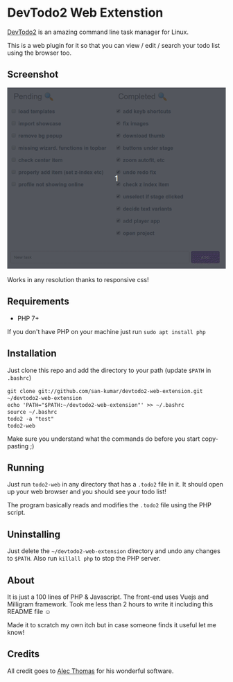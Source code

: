# DevTodo2 Web Extenstion

[DevTodo2](https://github.com/alecthomas/devtodo2) is an amazing command line task manager for Linux.

This is a web plugin for it so that you can view / edit / search your todo list using the browser too.

## Screenshot

![Screenshot](./screenshot.gif)

Works in any resolution thanks to responsive css!

## Requirements

- PHP 7+

If you don't have PHP on your machine just run `sudo apt install php`

## Installation

Just clone this repo and add the directory to your path (update `$PATH` in `.bashrc`)

````
git clone git://github.com/san-kumar/devtodo2-web-extension.git ~/devtodo2-web-extension
echo 'PATH="$PATH:~/devtodo2-web-extension"' >> ~/.bashrc
source ~/.bashrc
todo2 -a "test"
todo2-web
````

Make sure you understand what the commands do before you start copy-pasting ;)

## Running

Just run `todo2-web` in any directory that has a `.todo2` file in it. It should open up your web browser and you should see your todo list!

The program basically reads and modifies the `.todo2` file using the PHP script.

## Uninstalling

Just delete the `~/devtodo2-web-extension` directory and undo any changes to `$PATH`. Also run `killall php` to stop the PHP server.

## About

It is just a 100 lines of PHP & Javascript. The front-end uses Vuejs and Milligram framework. Took me less than 2 hours to write it including this README file &#x263A;
 

Made it to scratch my own itch but in case someone finds it useful let me know!

## Credits

All credit goes to [Alec Thomas](https://github.com/alecthomas) for his wonderful software.
